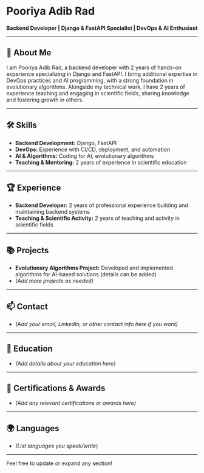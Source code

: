 # Pooriya Adib Rad

**Backend Developer | Django & FastAPI Specialist | DevOps & AI Enthusiast**

---

## 💼 About Me

I am Pooriya Adib Rad, a backend developer with 2 years of hands-on experience specializing in Django and FastAPI. I bring additional expertise in DevOps practices and AI programming, with a strong foundation in evolutionary algorithms. Alongside my technical work, I have 2 years of experience teaching and engaging in scientific fields, sharing knowledge and fostering growth in others.

---

## 🛠️ Skills

- **Backend Development:** Django, FastAPI
- **DevOps:** Experience with CI/CD, deployment, and automation
- **AI & Algorithms:** Coding for AI, evolutionary algorithms
- **Teaching & Mentoring:** 2 years of experience in scientific education

---

## 🏆 Experience

- **Backend Developer:** 2 years of professional experience building and maintaining backend systems
- **Teaching & Scientific Activity:** 2 years of teaching and activity in scientific fields

---

## 📚 Projects

- **Evolutionary Algorithms Project:** Developed and implemented algorithms for AI-based solutions (details can be added)
- *(Add more projects as needed)*

---

## 📫 Contact

- *(Add your email, LinkedIn, or other contact info here if you want)*

---

## 🌱 Education

- *(Add details about your education here)*

---

## 🏅 Certifications & Awards

- *(Add any relevant certifications or awards here)*

---

## 🌍 Languages

- *(List languages you speak/write)*

---

Feel free to update or expand any section!
